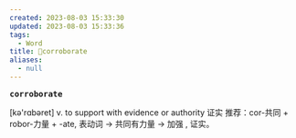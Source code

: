 ```yaml
---
created: 2023-08-03 15:33:30
updated: 2023-08-03 15:33:36
tags:
  - Word
title: 📖corroborate
aliases:
  - null
---
```


<pre><strong>corroborate</strong></pre>
[kə'rɑbəret]
v. to support with evidence or authority 证实
推荐：cor-共同 + robor-力量 + -ate, 表动词 → 共同有力量 → 加强 , 证实。